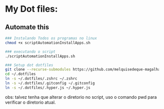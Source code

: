 # My Dot files:

## Automate this
```sh
### Instalando Todos os programas no linux
chmod +x scriptAutomationInstallApps.sh

### executando o script
./scriptAutomationInstallApps.sh

### Setup dot dotfiles
git clone --recurse-submodules https://github.com/melquisedeque-magalhaes/.dotfiles.git ~/.dotfiles
cd ~/.dotfiles
ln -s ~/.dotfiles/.zshrc ~/.zshrc
ln -s ~/.dotfiles/.gitconfig ~/.gitconfig
ln -s ~/.dotfiles/.hyper.js ~/.hyper.js
```

obs: talvez tenha que alterar o diretorio no script, uso o comando pwd para verificar o diretorio atual.